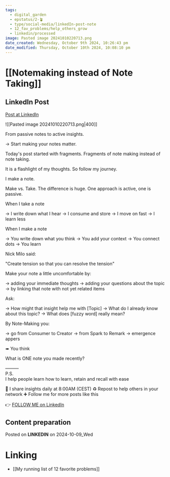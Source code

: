 ```yaml
---
tags:
  - digital_garden
  - epstatus/2-🪴
  - type/social-media/linkedIn-post-note
  - 12_fav_problems/help_others_grow
  - linkedin/processed
image: Pasted image 20241010220713.png
date_created: Wednesday, October 9th 2024, 10:26:43 pm
date_modified: Thursday, October 10th 2024, 10:08:10 pm
---
```

# [[Notemaking instead of Note Taking]]
## LinkedIn Post
[Post at LinkedIn](https://www.linkedin.com/posts/sebastiankamilli_from-passive-notes-to-active-insights-activity-7250022264765562881-ZAUE?utm_source=share&utm_medium=member_desktop)

![[Pasted image 20241010220713.png|400]]

From passive notes to active insights.

→ Start making your notes matter.

Today's post started with fragments.
Fragments of note making instead of note taking. 

It is a flashlight of my thoughts. 
So follow my journey.

I make a note.

Make vs. Take.
The difference is huge.
One approach is active, one is passive.

When I take a note

→ I write down what I hear
→ I consume and store
→ I move on fast
→ I learn less

When I make a note

→ You write down what you think
→ You add your context
→ You connect dots
→ You learn

Nick Milo said: 

"Create tension so that you can resolve the tension"

Make your note a little uncomfortable by:

→ adding your immediate thoughts
→ adding your questions about the topic
→ by linking that note with not yet related items

Ask:

→ How might that insight help me with [Topic]
→ What do I already know about this topic?
→ What does [fuzzy word] really mean?

By Note-Making you:

→ go from Consumer to Creator
→ from Spark to Remark
→ emergence appers

➠ You think

What is ONE note you made recently?

———  
P.S.  
I help people learn how to learn, retain and recall with ease

🔔 I share insights daily at 8:00AM (CEST)
♻ Repost to help others in your network
➕ Follow me for more posts like this

👉 [FOLLOW ME on LinkedIn](https://www.linkedin.com/comm/mynetwork/discovery-see-all?usecase=PEOPLE_FOLLOWS&followMember=sebastiankamilli)

## Content preparation

Posted on **LINKEDIN** on 2024-10-09_Wed
# Linking
+ [[My running list of 12 favorite problems]]